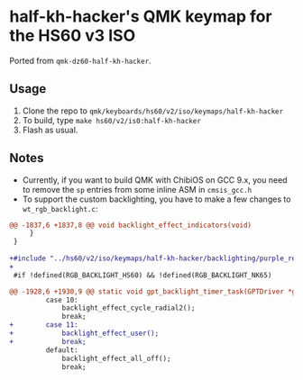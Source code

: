 # half-kh-hacker's QMK keymap for the HS60 v3 ISO

Ported from `qmk-dz60-half-kh-hacker`.

## Usage

1. Clone the repo to `qmk/keyboards/hs60/v2/iso/keymaps/half-kh-hacker`
2. To build, type `make hs60/v2/is0:half-kh-hacker`
3. Flash as usual.

## Notes

- Currently, if you want to build QMK with ChibiOS on GCC 9.x, you need to remove the `sp` entries from some inline ASM in `cmsis_gcc.h`
- To support the custom backlighting, you have to make a few changes to `wt_rgb_backlight.c`:

```diff
@@ -1837,6 +1837,8 @@ void backlight_effect_indicators(void)
     }
 }
 
+#include "../hs60/v2/iso/keymaps/half-kh-hacker/backlighting/purple_reactive.h"
+
 #if !defined(RGB_BACKLIGHT_HS60) && !defined(RGB_BACKLIGHT_NK65)
```

```diff
@@ -1928,6 +1930,9 @@ static void gpt_backlight_timer_task(GPTDriver *gptp)
         case 10:
             backlight_effect_cycle_radial2();
             break;
+        case 11:
+            backlight_effect_user();
+            break;
         default:
             backlight_effect_all_off();
             break;
```
